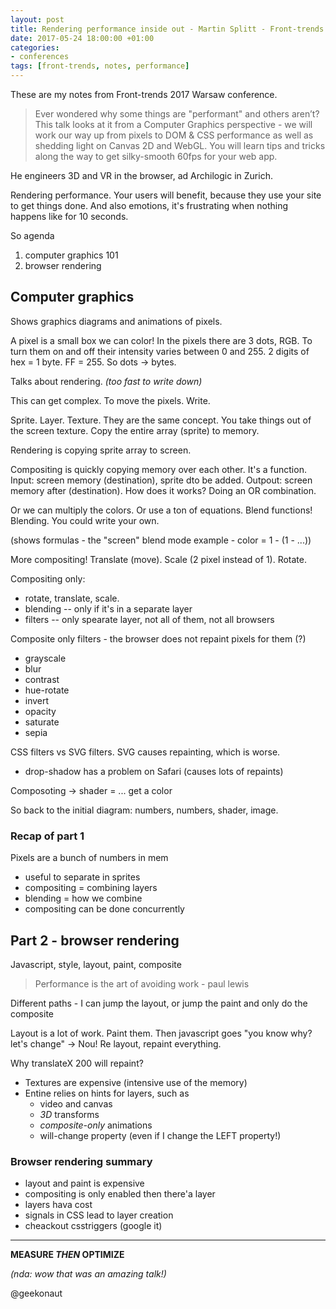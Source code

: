 ```yaml
---
layout: post
title: Rendering performance inside out - Martin Splitt - Front-trends Warsaw 2017
date: 2017-05-24 18:00:00 +01:00
categories:
- conferences
tags: [front-trends, notes, performance]
---
```


These are my notes from Front-trends 2017 Warsaw conference.

> Ever wondered why some things are "performant" and others aren’t?
> This talk looks at it from a Computer Graphics perspective - we will work our way up from pixels to DOM & CSS performance as well as shedding light on Canvas 2D and WebGL. You will learn tips and tricks along the way to get silky-smooth 60fps for your web app.

He engineers 3D and VR in the browser, ad Archilogic in Zurich.

Rendering performance. Your users will benefit, because they use your site to get things done. And also emotions, it's frustrating when nothing happens like for 10 seconds.

So agenda
1. computer graphics 101
2. browser rendering

## Computer graphics

Shows graphics diagrams and animations of pixels.

A pixel is a small box we can color! In the pixels there are 3 dots, RGB. To turn them on and off their intensity varies between 0 and 255. 2 digits of hex = 1 byte. FF = 255. So dots -> bytes. 

Talks about rendering. _(too fast to write down)_

This can get complex. To move the pixels. Write.

Sprite. Layer. Texture. They are the same concept. You take things out of the screen texture. Copy the entire array (sprite) to memory.

Rendering is copying sprite array to screen. 

Compositing is quickly copying memory over each other. It's a function. Input: screen memory (destination), sprite dto be added. Outpout: screen memory after (destination). How does it works? Doing an OR combination. 

Or we can multiply the colors. Or use a ton of equations. Blend functions! Blending. You could write your own. 

(shows formulas - the "screen" blend mode example - color = 1 - (1 - ...))

More compositing! Translate (move). Scale (2 pixel instead of 1). Rotate.

Compositing only: 
- rotate, translate, scale.
- blending -- only if it's in a separate layer
- filters -- only spearate layer, not all of them, not all browsers

Composite only filters - the browser does not repaint pixels for them (?)
- grayscale
- blur
- contrast
- hue-rotate
- invert
- opacity
- saturate
- sepia

CSS filters vs SVG filters. SVG causes repainting, which is worse.

- drop-shadow has a problem on Safari (causes lots of repaints)

Composoting -> shader = ... get a color

So back to the initial diagram: numbers, numbers, shader, image.

### Recap of part 1

Pixels are a bunch of numbers in mem

- useful to separate in sprites
- compositing = combining layers
- blending = how we combine
- compositing can be done concurrently

## Part 2 - browser rendering

Javascript, style, layout, paint, composite

> Performance is the art of avoiding work - paul lewis

Different paths - I can jump the layout, or jump the paint and only do the composite

Layout is a lot of work. Paint them. Then javascript goes "you know why? let's change" -> Nou! Re layout, repaint everything.

Why translateX 200 will repaint?

- Textures are expensive (intensive use of the memory)
- Entine relies on hints for layers, such as 
  - video and canvas
  - _3D_ transforms
  - _composite-only_ animations
  - will-change property (even if I change the LEFT property!)

### Browser rendering summary

- layout and paint is expensive
- compositing is only enabled then there'a layer
- layers hava cost
- signals in CSS lead to layer creation
- cheackout csstriggers (google it)

---

**MEASURE _THEN_ OPTIMIZE**

_(nda: wow that was an amazing talk!)_

@geekonaut